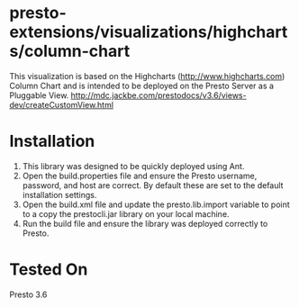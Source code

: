 presto-extensions/visualizations/highcharts/column-chart
=================

This visualization is based on the Highcharts (http://www.highcharts.com) Column Chart and is intended to be deployed on the Presto Server as a Pluggable View.
http://mdc.jackbe.com/prestodocs/v3.6/views-dev/createCustomView.html

Installation
=================

1. This library was designed to be quickly deployed using Ant.
2. Open the build.properties file and ensure the Presto username, password, and host are correct.  By default these are set to the default installation settings.
3. Open the build.xml file and update the presto.lib.import variable to point to a copy the prestocli.jar library on your local machine.
4. Run the build file and ensure the library was deployed correctly to Presto.

Tested On
=================
Presto 3.6
